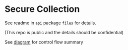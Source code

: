 # Secure Collection

See readme in `api` package `files` for details.

(This repo is public and the details should be confidential)

See [diagram](https://app.diagrams.net/#G1yIEJ75MlALpQWsuqN8MTVC-6olr4niTx) for control flow summary 